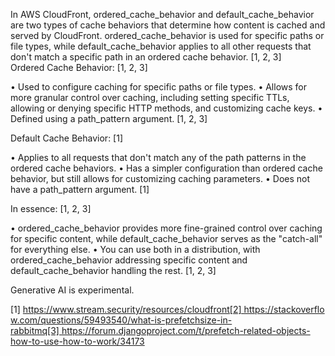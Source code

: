 In AWS CloudFront, ordered_cache_behavior and default_cache_behavior are two types of cache behaviors that determine how content is cached and served by CloudFront. ordered_cache_behavior is used for specific paths or file types, while default_cache_behavior applies to all other requests that don't match a specific path in an ordered cache behavior. [1, 2, 3]  
Ordered Cache Behavior: [1, 2, 3]  

• Used to configure caching for specific paths or file types. 
• Allows for more granular control over caching, including setting specific TTLs, allowing or denying specific HTTP methods, and customizing cache keys. 
• Defined using a path_pattern argument. [1, 2, 3]  

Default Cache Behavior: [1]  

• Applies to all requests that don't match any of the path patterns in the ordered cache behaviors. 
• Has a simpler configuration than ordered cache behavior, but still allows for customizing caching parameters. 
• Does not have a path_pattern argument. [1]  

In essence: [1, 2, 3]  

• ordered_cache_behavior provides more fine-grained control over caching for specific content, while default_cache_behavior serves as the "catch-all" for everything else. 
• You can use both in a distribution, with ordered_cache_behavior addressing specific content and default_cache_behavior handling the rest. [1, 2, 3]  

Generative AI is experimental.

[1] https://www.stream.security/resources/cloudfront[2] https://stackoverflow.com/questions/59493540/what-is-prefetchsize-in-rabbitmq[3] https://forum.djangoproject.com/t/prefetch-related-objects-how-to-use-how-to-work/34173
